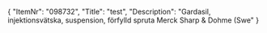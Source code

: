 {
  "ItemNr": "098732",
  "Title": "test",
  "Description": "Gardasil, injektionsvätska, suspension, förfylld spruta Merck Sharp & Dohme (Swe"
}